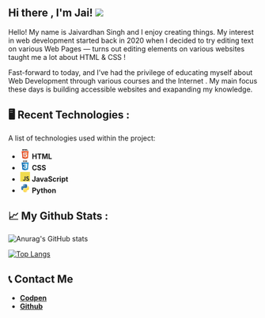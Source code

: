 ## Hi there , I'm Jai! <img src="https://raw.githubusercontent.com/MartinHeinz/MartinHeinz/master/wave.gif" width="30px">
Hello! My name is Jaivardhan Singh and I enjoy creating things. My interest in web development started back in 2020 when I decided to try editing text on various Web Pages — turns out editing elements on various websites taught me a lot about HTML & CSS ! 

Fast-forward to today, and I’ve had the privilege of educating myself about Web Development through various courses and the Internet . My main focus these days is building accessible websites and exapanding my knowledge.

## 🖥 Recent Technologies :
A list of technologies used within the project:
* <img src="https://raw.githubusercontent.com/devicons/devicon/master/icons/html5/html5-original-wordmark.svg" alt="html5" width="20" height="20" style="max-width: 100%;">  <b>HTML</b>
* <img src="https://raw.githubusercontent.com/devicons/devicon/master/icons/css3/css3-original-wordmark.svg" alt="css3" width="20" height="20" style="max-width: 100%;">   <b>CSS</b>
* <img src="https://raw.githubusercontent.com/devicons/devicon/master/icons/javascript/javascript-original.svg" alt="javascript" width="20" height="20" style="max-width: 100%;">  <b>JavaScript</b>
* <img src="https://raw.githubusercontent.com/devicons/devicon/master/icons/python/python-original.svg" alt="python" width="20" height="20" style="max-width: 100%;">   <b>Python</b>



## 📈 My Github Stats :
![Anurag's GitHub stats](https://github-readme-stats.vercel.app/api?username=JaiSinghWeb&show_icons=true&theme=onedark)

[![Top Langs](https://github-readme-stats.vercel.app/api/top-langs/?username=JaiSinghWeb&layout=compact&theme=onedark)](https://github.com/anuraghazra/github-readme-stats)

## 📞 Contact Me
* <a href="https://codepen.io/jais55"><b>Codpen</b></a>
* <a href="https://github.com/JaiSinghWeb"><b>Github</b></a>
